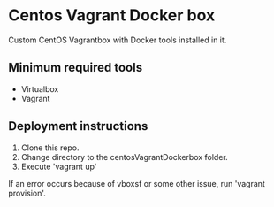 # Centos Vagrant Docker box
Custom CentOS Vagrantbox with Docker tools installed in it.

## Minimum required tools
- Virtualbox
- Vagrant

## Deployment instructions
1. Clone this repo.
2. Change directory to the centosVagrantDockerbox folder.
3. Execute 'vagrant up'

If an error occurs because of vboxsf or some other issue, run 'vagrant provision'. 


